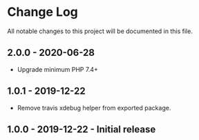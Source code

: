 # Change Log
All notable changes to this project will be documented in this file.

## 2.0.0 - 2020-06-28
- Upgrade minimum PHP 7.4+

## 1.0.1 - 2019-12-22
- Remove travis xdebug helper from exported package.

## 1.0.0 - 2019-12-22 - Initial release
